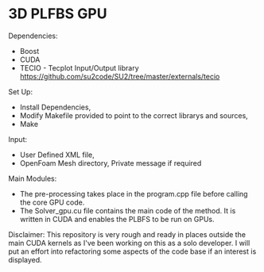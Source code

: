# 3D PLFBS GPU

Dependencies:

* Boost
* CUDA
* TECIO - Tecplot Input/Output library https://github.com/su2code/SU2/tree/master/externals/tecio
          	
 
Set Up:
* Install Dependencies,
* Modify Makefile provided to point to the correct librarys and sources,
* Make

Input: 
* User Defined XML file,
* OpenFoam Mesh directory,
Private message if required

Main Modules:
* The pre-processing takes place in the program.cpp file before calling the core GPU code. 
* The Solver_gpu.cu file contains the main code of the method. It is written in CUDA and enables the PLBFS to be run on GPUs.

Disclaimer: This repository is very rough and ready in places outside the main CUDA kernels as I've been working on this as a solo developer. I will put an effort into refactoring some aspects of the code base if an interest is displayed.
